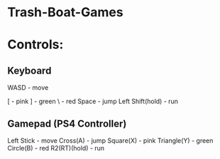 # Trash-Boat-Games

Controls:
=========

Keyboard
--------

WASD - move

[ - 	pink
] - 	green
\ - 	red
Space - jump
Left Shift(hold) - run

Gamepad (PS4 Controller)
------------------------

Left Stick - move
Cross(A)  - jump
Square(X) - pink
Triangle(Y) - green
Circle(B) - red
R2(RT)(hold) - run